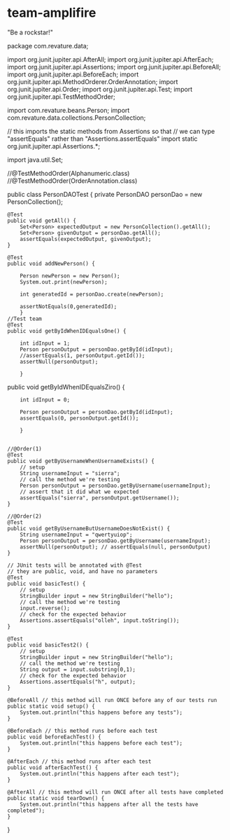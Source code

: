 # team-amplifire
"Be a rockstar!"

package com.revature.data;

import org.junit.jupiter.api.AfterAll;
import org.junit.jupiter.api.AfterEach;
import org.junit.jupiter.api.Assertions;
import org.junit.jupiter.api.BeforeAll;
import org.junit.jupiter.api.BeforeEach;
import org.junit.jupiter.api.MethodOrderer.OrderAnnotation;
import org.junit.jupiter.api.Order;
import org.junit.jupiter.api.Test;
import org.junit.jupiter.api.TestMethodOrder;

import com.revature.beans.Person;
import com.revature.data.collections.PersonCollection;

// this imports the static methods from Assertions so that
// we can type "assertEquals" rather than "Assertions.assertEquals"
import static org.junit.jupiter.api.Assertions.*;

import java.util.Set;

//@TestMethodOrder(Alphanumeric.class)
//@TestMethodOrder(OrderAnnotation.class)

public class PersonDAOTest {
	private PersonDAO personDao = new PersonCollection();
	
	@Test
	public void getAll() {
		Set<Person> expectedOutput = new PersonCollection().getAll();
		Set<Person> givenOutput = personDao.getAll();
		assertEquals(expectedOutput, givenOutput);
	}
	
	@Test
	public void addNewPerson() {
		
		Person newPerson = new Person();
		System.out.print(newPerson);
		
		int generatedId = personDao.create(newPerson);
		
		assertNotEquals(0,generatedId);
		}
	//Test team
	@Test
	public void getByIdWhenIDEqualsOne() {
		
		int idInput = 1;
		Person personOutput = personDao.getById(idInput);
		//assertEquals(1, personOutput.getId());
		assertNull(personOutput);
		
		}
	
public void getByIdWhenIDEqualsZiro() {
		
		int idInput = 0;
		
		Person personOutput = personDao.getById(idInput);
		assertEquals(0, personOutput.getId());
		
		}
	
	
	//@Order(1)
	@Test
	public void getByUsernameWhenUsernameExists() {
		// setup
		String usernameInput = "sierra";
		// call the method we're testing
		Person personOutput = personDao.getByUsername(usernameInput);
		// assert that it did what we expected
		assertEquals("sierra", personOutput.getUsername());
	}
	
	//@Order(2)
	@Test
	public void getByUsernameButUsernameDoesNotExist() {
		String usernameInput = "qwertyuiop";
		Person personOutput = personDao.getByUsername(usernameInput);
		assertNull(personOutput); // assertEquals(null, personOutput)
	}
	
	// JUnit tests will be annotated with @Test
	// they are public, void, and have no parameters
	@Test
	public void basicTest() {
		// setup
		StringBuilder input = new StringBuilder("hello");
		// call the method we're testing
		input.reverse();
		// check for the expected behavior
		Assertions.assertEquals("olleh", input.toString());
	}
	
	@Test
	public void basicTest2() {
		// setup
		StringBuilder input = new StringBuilder("hello");
		// call the method we're testing
		String output = input.substring(0,1);
		// check for the expected behavior
		Assertions.assertEquals("h", output);
	}
	
	@BeforeAll // this method will run ONCE before any of our tests run
	public static void setup() {
		System.out.println("this happens before any tests");
	}
	
	@BeforeEach // this method runs before each test
	public void beforeEachTest() {
		System.out.println("this happens before each test");
	}
	
	@AfterEach // this method runs after each test
	public void afterEachTest() {
		System.out.println("this happens after each test");
	}
	
	@AfterAll // this method will run ONCE after all tests have completed
	public static void tearDown() {
		System.out.println("this happens after all the tests have completed");
	}
}

